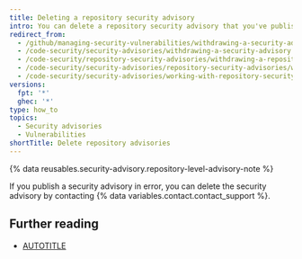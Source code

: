 ```yaml
---
title: Deleting a repository security advisory
intro: You can delete a repository security advisory that you've published by contacting Support.
redirect_from:
  - /github/managing-security-vulnerabilities/withdrawing-a-security-advisory
  - /code-security/security-advisories/withdrawing-a-security-advisory
  - /code-security/repository-security-advisories/withdrawing-a-repository-security-advisory
  - /code-security/security-advisories/repository-security-advisories/withdrawing-a-repository-security-advisory
  - /code-security/security-advisories/working-with-repository-security-advisories/withdrawing-a-repository-security-advisory
versions:
  fpt: '*'
  ghec: '*'
type: how_to
topics:
  - Security advisories
  - Vulnerabilities
shortTitle: Delete repository advisories
---
```


{% data reusables.security-advisory.repository-level-advisory-note %}

If you publish a security advisory in error, you can delete the security advisory by contacting {% data variables.contact.contact_support %}.

## Further reading

* [AUTOTITLE](/code-security/security-advisories/working-with-repository-security-advisories/editing-a-repository-security-advisory)
